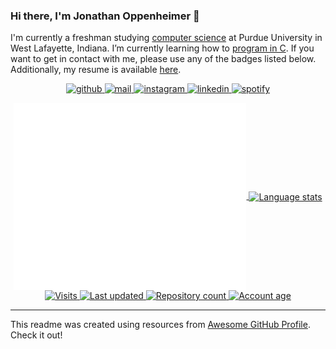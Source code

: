 ### Hi there, I'm Jonathan Oppenheimer 👋

I'm currently a freshman studying [computer science](https://www.cs.purdue.edu/) at Purdue University in West Lafayette, Indiana. I’m currently learning how to [program in C](https://www.cs.purdue.edu/academic-programs/courses/canonical/cs240.html). If you want to get in contact with me, please use any of the badges listed below. Additionally, my resume is available [here](https://github.com/JonathanOppenheimer/jonathanoppenheimer.wtf/blob/master/static/resume.pdf). 



<p align="center">
  <!-- GitHub badge --->
  <a href="https://github.com/jonathanoppenheimer" target="_blank">
    <img alt="github" src="https://img.shields.io/badge/-github-000000?style=flat-square&logo=Plex&logoColor=white">
  </a> 
  <!-- Outlook badge --->
  <a href="mailto:joppenhe@purdue.edu" target="_blank">
    <img alt="mail" src="https://img.shields.io/badge/-mail-0078D4?style=flat-square&logo=Microsoft-outlook&logoColor=white">
  </a> 
  <!-- Instagram badge --->
  <a href="https://www.instagram.com/jonathanoppenheimer/" target="_blank">
    <img alt="instagram" src="https://img.shields.io/badge/-instagram-C13584?style=flat-square&logo=instagram&logoColor=white">
  </a> 
  <!-- Linkedin badge --->
  <a href="https://www.linkedin.com/in/jonathan-oppenheimer/" target="_blank">
    <img alt="linkedin" src="https://img.shields.io/badge/-linkedin-blue?style=flat-square&logo=Linkedin&logoColor=white">
  </a> 
  <!-- Spotify badge --->
  <a href="https://open.spotify.com/user/147infiniti" target="_blank">
    <img alt="spotify" src="https://img.shields.io/badge/-spotify-1DB954?style=flat-square&logo=Spotify&logoColor=white">
  </a>



<div align="center">
  <!-- User stats badge --->
  <a href="https://github.com/anuraghazra/github-readme-stats">
    <img align=center alt="User stats" src="github-metrics.svg" height="300">
  </a>
  <!-- Language stats --->
  <a href="https://github.com/anuraghazra/github-readme-stats">
    <img align=center alt="Language stats" src="https://github-readme-stats.vercel.app/api/top-langs/?username=jonathanoppenheimer&hide=jupyter%20notebook&langs_count=8&layout=compact&count_private=true&include_all_commits=true&bg_color=0d1117&text_color=FFF&border_color=444" height="165">
  </a>
  <br>
  <!-- Visits badge --->
  <a href="https://github.com/jonathanoppenheimer" target="_blank">
    <img alt="Visits" src="https://badges.pufler.dev/visits/jonathanoppenheimer/jonathanoppenheimer?logo=GitHub&label=visits&color=success&logoColor=white&style=flat-square"/>
  </a>
  <!-- Last updated badge --->
  <a href="https://github.com/jonathanoppenheimer/jonathanoppenheimer" target="_blank">
     <img alt="Last updated" src="https://img.shields.io/github/last-commit/jonathanoppenheimer/jonathanoppenheimer?label=profile%20updated&style=flat-square">
  </a>
  <!-- Repos badge --->
  <a href="https://github.com/jonathanoppenheimer?tab=repositories">
    <img alt="Repository count" src="https://badges.pufler.dev/repos/jonathanoppenheimer?style=flat-square">
  </a>
   <!-- Years badge --->
  <a href="http://octocatday.com/">
    <img alt="Account age" src="https://badges.pufler.dev/years/jonathanoppenheimer?style=flat-square">
  </a>
</div>

<hr>

This readme was created using resources from [Awesome GitHub Profile](https://github.com/abhisheknaiidu/awesome-github-profile-readme). Check it out! 

